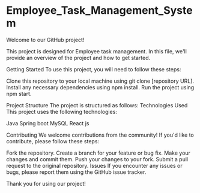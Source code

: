# Employee_Task_Management_System
Welcome to our GitHub project!

This project is designed for Employee task management. 
In this file, we'll provide an overview of the project and how to get started.

Getting Started To use this project, you will need to follow these steps:

Clone this repository to your local machine using git clone [repository URL]. 
Install any necessary dependencies using npm install. Run the project using npm start. 

Project Structure The project is structured as follows:
Technologies Used This project uses the following technologies:

Java
Spring boot
MySQL
React js

Contributing We welcome contributions from the community! If you'd like to contribute, please follow these steps:

Fork the repository. 
Create a branch for your feature or bug fix.
Make your changes and commit them. Push your changes to your fork. 
Submit a pull request to the original repository. 
Issues If you encounter any issues or bugs, please report them using the GitHub issue tracker.

Thank you for using our project!

